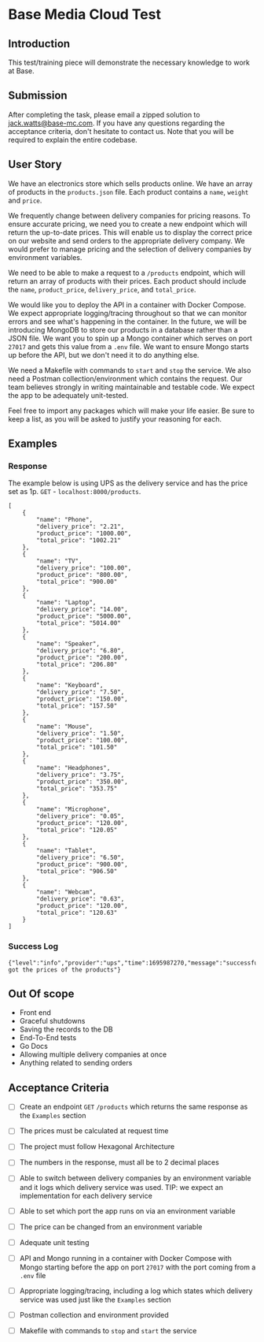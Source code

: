 # Base Media Cloud Test

## Introduction
This test/training piece will demonstrate the necessary knowledge to work at Base.

## Submission
After completing the task, please email a zipped solution to jack.watts@base-mc.com. If you have any questions regarding the acceptance criteria, don't hesitate to contact us. Note that you will be required to explain the entire codebase.

## User Story
We have an electronics store which sells products online. We have an array of products in the `products.json` file. Each product contains a `name`, `weight` and `price`. 

We frequently change between delivery companies for pricing reasons. To ensure accurate pricing, we need you to create a new endpoint which will return the up-to-date prices. This will enable us to display the correct price on our website and send orders to the appropriate delivery company. We would prefer to manage pricing and the selection of delivery companies by environment variables.

We need to be able to make a request to a `/products` endpoint, which will return an array of products with their prices. Each product should include the `name`, `product_price`, `delivery_price`, and `total_price`.

We would like you to deploy the API in a container with Docker Compose. We expect appropriate logging/tracing throughout so that we can monitor errors and see what's happening in the container. In the future, we will be introducing MongoDB to store our products in a database rather than a JSON file. We want you to spin up a Mongo container which serves on port `27017` and gets this value from a `.env` file. We want to ensure Mongo starts up before the API, but we don't need it to do anything else.

We need a Makefile with commands to `start` and `stop` the service. We also need a Postman collection/environment which contains the request. Our team believes strongly in writing maintainable and testable code. We expect the app to be adequately unit-tested.

Feel free to import any packages which will make your life easier. Be sure to keep a list, as you will be asked to justify your reasoning for each.

## Examples

### Response
The example below is using UPS as the delivery service and has the price set as 1p.
`GET` - `localhost:8000/products`.

```
[
    {
        "name": "Phone",
        "delivery_price": "2.21",
        "product_price": "1000.00",
        "total_price": "1002.21"
    },
    {
        "name": "TV",
        "delivery_price": "100.00",
        "product_price": "800.00",
        "total_price": "900.00"
    },
    {
        "name": "Laptop",
        "delivery_price": "14.00",
        "product_price": "5000.00",
        "total_price": "5014.00"
    },
    {
        "name": "Speaker",
        "delivery_price": "6.80",
        "product_price": "200.00",
        "total_price": "206.80"
    },
    {
        "name": "Keyboard",
        "delivery_price": "7.50",
        "product_price": "150.00",
        "total_price": "157.50"
    },
    {
        "name": "Mouse",
        "delivery_price": "1.50",
        "product_price": "100.00",
        "total_price": "101.50"
    },
    {
        "name": "Headphones",
        "delivery_price": "3.75",
        "product_price": "350.00",
        "total_price": "353.75"
    },
    {
        "name": "Microphone",
        "delivery_price": "0.05",
        "product_price": "120.00",
        "total_price": "120.05"
    },
    {
        "name": "Tablet",
        "delivery_price": "6.50",
        "product_price": "900.00",
        "total_price": "906.50"
    },
    {
        "name": "Webcam",
        "delivery_price": "0.63",
        "product_price": "120.00",
        "total_price": "120.63"
    }
]
```

### Success Log
```
{"level":"info","provider":"ups","time":1695987270,"message":"successfully got the prices of the products"}
```

## Out Of scope
- Front end
- Graceful shutdowns
- Saving the records to the DB
- End-To-End tests
- Go Docs
- Allowing multiple delivery companies at once
- Anything related to sending orders

## Acceptance Criteria 
- [ ] Create an endpoint `GET` `/products` which returns the same response as the `Examples` section
- [ ] The prices must be calculated at request time
- [ ] The project must follow Hexagonal Architecture
- [ ] The numbers in the response, must all be to 2 decimal places
- [ ] Able to switch between delivery companies by an environment variable and it logs which delivery service was used. TIP: we expect an implementation for each delivery service
- [ ] Able to set which port the app runs on via an environment variable
- [ ] The price can be changed from an environment variable
- [ ] Adequate unit testing
- [ ] API and Mongo running in a container with Docker Compose with Mongo starting before the app on port `27017` with the port coming from a `.env` file
- [ ] Appropriate logging/tracing, including a log which states which delivery service was used just like the `Examples` section
- [ ] Postman collection and environment provided
- [ ] Makefile with commands to `stop` and `start` the service

